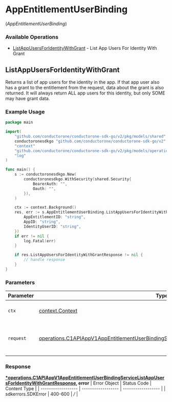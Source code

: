 # AppEntitlementUserBinding
(*AppEntitlementUserBinding*)

### Available Operations

* [ListAppUsersForIdentityWithGrant](#listappusersforidentitywithgrant) - List App Users For Identity With Grant

## ListAppUsersForIdentityWithGrant

Returns a list of app users for the identity in the app. If that app user also has a grant to the entitlement from the request, data about the grant is also returned. It will always return ALL app users for this identity, but only SOME may have grant data.

### Example Usage

```go
package main

import(
	"github.com/conductorone/conductorone-sdk-go/v2/pkg/models/shared"
	conductoronesdkgo "github.com/conductorone/conductorone-sdk-go/v2"
	"context"
	"github.com/conductorone/conductorone-sdk-go/v2/pkg/models/operations"
	"log"
)

func main() {
    s := conductoronesdkgo.New(
        conductoronesdkgo.WithSecurity(shared.Security{
            BearerAuth: "",
            Oauth: "",
        }),
    )

    ctx := context.Background()
    res, err := s.AppEntitlementUserBinding.ListAppUsersForIdentityWithGrant(ctx, operations.C1APIAppV1AppEntitlementUserBindingServiceListAppUsersForIdentityWithGrantRequest{
        AppEntitlementID: "string",
        AppID: "string",
        IdentityUserID: "string",
    })
    if err != nil {
        log.Fatal(err)
    }

    if res.ListAppUsersForIdentityWithGrantResponse != nil {
        // handle response
    }
}
```

### Parameters

| Parameter                                                                                                                                                                                                        | Type                                                                                                                                                                                                             | Required                                                                                                                                                                                                         | Description                                                                                                                                                                                                      |
| ---------------------------------------------------------------------------------------------------------------------------------------------------------------------------------------------------------------- | ---------------------------------------------------------------------------------------------------------------------------------------------------------------------------------------------------------------- | ---------------------------------------------------------------------------------------------------------------------------------------------------------------------------------------------------------------- | ---------------------------------------------------------------------------------------------------------------------------------------------------------------------------------------------------------------- |
| `ctx`                                                                                                                                                                                                            | [context.Context](https://pkg.go.dev/context#Context)                                                                                                                                                            | :heavy_check_mark:                                                                                                                                                                                               | The context to use for the request.                                                                                                                                                                              |
| `request`                                                                                                                                                                                                        | [operations.C1APIAppV1AppEntitlementUserBindingServiceListAppUsersForIdentityWithGrantRequest](../../pkg/models/operations/c1apiappv1appentitlementuserbindingservicelistappusersforidentitywithgrantrequest.md) | :heavy_check_mark:                                                                                                                                                                                               | The request object to use for the request.                                                                                                                                                                       |


### Response

**[*operations.C1APIAppV1AppEntitlementUserBindingServiceListAppUsersForIdentityWithGrantResponse](../../pkg/models/operations/c1apiappv1appentitlementuserbindingservicelistappusersforidentitywithgrantresponse.md), error**
| Error Object       | Status Code        | Content Type       |
| ------------------ | ------------------ | ------------------ |
| sdkerrors.SDKError | 400-600            | */*                |
